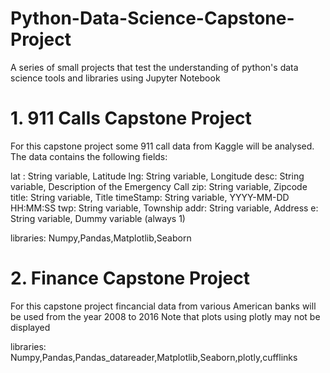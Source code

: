 # Python-Data-Science-Capstone-Project
A series of small projects that test the understanding of python's data science tools and libraries using Jupyter Notebook

# 1. 911 Calls Capstone Project
For this capstone project some 911 call data from Kaggle will be analysed. The data contains the following fields:

lat : String variable, Latitude
lng: String variable, Longitude
desc: String variable, Description of the Emergency Call
zip: String variable, Zipcode
title: String variable, Title
timeStamp: String variable, YYYY-MM-DD HH:MM:SS
twp: String variable, Township
addr: String variable, Address
e: String variable, Dummy variable (always 1)

libraries: Numpy,Pandas,Matplotlib,Seaborn

# 2. Finance Capstone Project
For this capstone project fincancial data from various American banks will be used from the year 2008 to 2016
Note that plots using plotly may not be displayed

libraries: Numpy,Pandas,Pandas_datareader,Matplotlib,Seaborn,plotly,cufflinks
